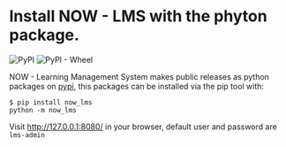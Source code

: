 # Install NOW - LMS with the phyton package.

![PyPI](https://img.shields.io/pypi/v/now_lms?color=brightgreen&label=version&logo=python&logoColor=white)
![PyPI - Wheel](https://img.shields.io/pypi/wheel/now_lms?logo=python&logoColor=white)

NOW - Learning Management System makes public releases as python packages on [pypi](https://pypi.org/project/now-lms/), this
packages can be installed via the pip tool with:

```
$ pip install now_lms
python -m now_lms
```

Visit http://127.0.0.1:8080/ in your browser, default user and password are `lms-admin`
